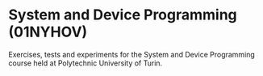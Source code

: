 # System and Device Programming (01NYHOV)
Exercises, tests and experiments for the System and Device Programming course held at Polytechnic University of Turin.
